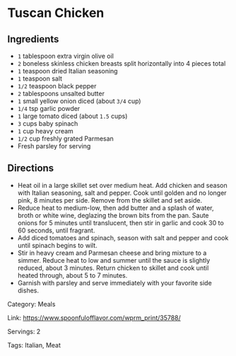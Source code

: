 # Tuscan Chicken

## Ingredients

- `1` tablespoon extra virgin olive oil
- `2` boneless skinless chicken breasts split horizontally into 4 pieces total
- `1` teaspoon dried Italian seasoning
- `1` teaspoon salt
- `1/2` teaspoon black pepper
- `2` tablespoons unsalted butter
- `1` small yellow onion diced (about `3/4` cup)
- `1/4` tsp garlic powder
- `1` large tomato diced (about `1.5` cups)
- `3` cups baby spinach
- `1` cup heavy cream
- `1/2` cup freshly grated Parmesan
- Fresh parsley for serving

## Directions

- Heat oil in a large skillet set over medium heat. Add chicken and season with Italian seasoning, salt and pepper. Cook until golden and no longer pink, 8 minutes per side. Remove from the skillet and set aside.
- Reduce heat to medium-low, then add butter and a splash of water, broth or white wine, deglazing the brown bits from the pan. Saute onions for 5 minutes until translucent, then stir in garlic and cook 30 to 60 seconds, until fragrant.
- Add diced tomatoes and spinach, season with salt and pepper and cook until spinach begins to wilt.
- Stir in heavy cream and Parmesan cheese and bring mixture to a simmer. Reduce heat to low and summer until the sauce is slightly reduced, about 3 minutes. Return chicken to skillet and cook until heated through, about 5 to 7 minutes.
- Garnish with parsley and serve immediately with your favorite side dishes.

Category: Meals

Link: https://www.spoonfulofflavor.com/wprm_print/35788/

Servings: 2

Tags: Italian, Meat
